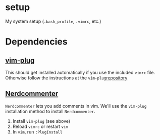 # setup
My system setup (`.bash_profile`, `.vimrc`, etc.)


# Dependencies

## [vim-plug](https://github.com/junegunn/vim-plug)
This should get installed automatically if you use the included `vimrc` file. Otherwise follow the instructions at the `vim-plug`[repository](https://github.com/junegunn/vim-plug)

## [Nerdcommenter](https://github.com/scrooloose/nerdcommenter)
`Nerdcommenter` lets you add comments in vim. We'll use the `vim-plug` installation method to install `Nerdcommenter`.

1. Install `vim-plug` (see above)
2. Reload `vimrc` or restart `vim`
3. In `vim`, run `:PlugInstall`

